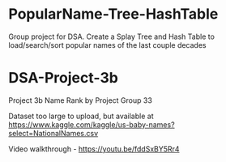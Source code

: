 # PopularName-Tree-HashTable
Group project for DSA. Create a Splay Tree and Hash Table to load/search/sort popular names of the last couple decades

# DSA-Project-3b
Project 3b Name Rank by Project Group 33

Dataset too large to upload, but available at https://www.kaggle.com/kaggle/us-baby-names?select=NationalNames.csv 

Video walkthrough - https://youtu.be/fddSxBY5Rr4
